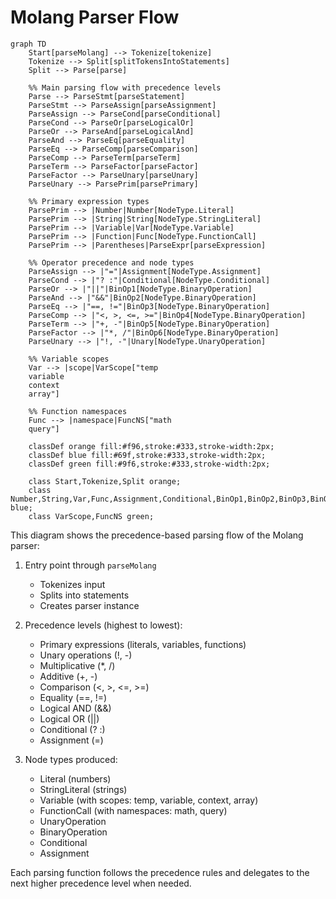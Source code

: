 # Molang Parser Flow

```mermaid
graph TD
    Start[parseMolang] --> Tokenize[tokenize]
    Tokenize --> Split[splitTokensIntoStatements]
    Split --> Parse[parse]

    %% Main parsing flow with precedence levels
    Parse --> ParseStmt[parseStatement]
    ParseStmt --> ParseAssign[parseAssignment]
    ParseAssign --> ParseCond[parseConditional]
    ParseCond --> ParseOr[parseLogicalOr]
    ParseOr --> ParseAnd[parseLogicalAnd]
    ParseAnd --> ParseEq[parseEquality]
    ParseEq --> ParseComp[parseComparison]
    ParseComp --> ParseTerm[parseTerm]
    ParseTerm --> ParseFactor[parseFactor]
    ParseFactor --> ParseUnary[parseUnary]
    ParseUnary --> ParsePrim[parsePrimary]

    %% Primary expression types
    ParsePrim --> |Number|Number[NodeType.Literal]
    ParsePrim --> |String|String[NodeType.StringLiteral]
    ParsePrim --> |Variable|Var[NodeType.Variable]
    ParsePrim --> |Function|Func[NodeType.FunctionCall]
    ParsePrim --> |Parentheses|ParseExpr[parseExpression]

    %% Operator precedence and node types
    ParseAssign --> |"="|Assignment[NodeType.Assignment]
    ParseCond --> |"? :"|Conditional[NodeType.Conditional]
    ParseOr --> |"||"|BinOp1[NodeType.BinaryOperation]
    ParseAnd --> |"&&"|BinOp2[NodeType.BinaryOperation]
    ParseEq --> |"==, !="|BinOp3[NodeType.BinaryOperation]
    ParseComp --> |"<, >, <=, >="|BinOp4[NodeType.BinaryOperation]
    ParseTerm --> |"+, -"|BinOp5[NodeType.BinaryOperation]
    ParseFactor --> |"*, /"|BinOp6[NodeType.BinaryOperation]
    ParseUnary --> |"!, -"|Unary[NodeType.UnaryOperation]

    %% Variable scopes
    Var --> |scope|VarScope["temp
    variable
    context
    array"]

    %% Function namespaces
    Func --> |namespace|FuncNS["math
    query"]

    classDef orange fill:#f96,stroke:#333,stroke-width:2px;
    classDef blue fill:#69f,stroke:#333,stroke-width:2px;
    classDef green fill:#9f6,stroke:#333,stroke-width:2px;

    class Start,Tokenize,Split orange;
    class Number,String,Var,Func,Assignment,Conditional,BinOp1,BinOp2,BinOp3,BinOp4,BinOp5,BinOp6,Unary blue;
    class VarScope,FuncNS green;
```

This diagram shows the precedence-based parsing flow of the Molang parser:

1. Entry point through `parseMolang`
   - Tokenizes input
   - Splits into statements
   - Creates parser instance

2. Precedence levels (highest to lowest):
   - Primary expressions (literals, variables, functions)
   - Unary operations (!, -)
   - Multiplicative (*, /)
   - Additive (+, -)
   - Comparison (<, >, <=, >=)
   - Equality (==, !=)
   - Logical AND (&&)
   - Logical OR (||)
   - Conditional (? :)
   - Assignment (=)

3. Node types produced:
   - Literal (numbers)
   - StringLiteral (strings)
   - Variable (with scopes: temp, variable, context, array)
   - FunctionCall (with namespaces: math, query)
   - UnaryOperation
   - BinaryOperation
   - Conditional
   - Assignment

Each parsing function follows the precedence rules and delegates to the next higher precedence level when needed.
